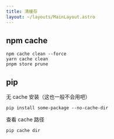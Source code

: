 ```yaml
---
title: 清缓存
layout: ~/layouts/MainLayout.astro
---
```


## npm cache

```shell
npm cache clean --force
yarn cache clean
pnpm store prune
```

## pip

无 cache 安装（这也一般不会用吧）

```shell
pip install some-package --no-cache-dir
```

查看 cache 路径

```shell
pip cache dir
```

